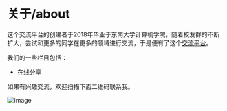 # 关于/about
这个交流平台的创建者于2018年毕业于东南大学计算机学院，随着校友群的不断扩大，尝试和更多的同学在更多的领域进行交流，于是便有了这个[交流平台][1]。

我们的一些栏目包括：

- [在线分享](https://github.com/Frank-Ge/SEU-Friends-In-IT-Field/blob/main/sharing-activities%EF%BC%88%E5%9C%A8%E7%BA%BF%E5%88%86%E4%BA%AB%EF%BC%89.md)

如果有兴趣交流，欢迎扫描下面二维码联系我。

![image](https://user-images.githubusercontent.com/19504866/148064579-518c1008-df25-408b-a89c-1f06bd896ce8.png)

[1]: https://github.com/Frank-Ge/SEU-Friends-In-IT-Field/blob/main/timeline-of-this-group.md


